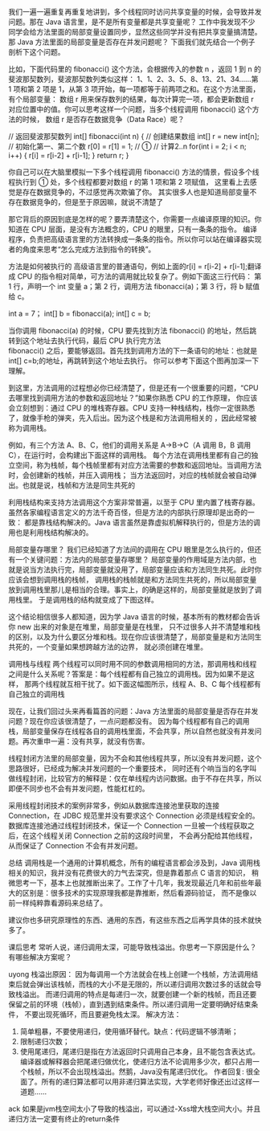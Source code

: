 我们一遍一遍重复再重复地讲到，多个线程同时访问共享变量的时候，会导致并发问题。那在 Java 语言里，是不是所有变量都是共享变量呢？
工作中我发现不少同学会给方法里面的局部变量设置同步，显然这些同学并没有把共享变量搞清楚。那 Java 方法里面的局部变量是否存在并发问题呢？
下面我们就先结合一个例子剖析下这个问题。

比如，下面代码里的 fibonacci() 这个方法，会根据传入的参数 n ，返回 1 到 n 的斐波那契数列，斐波那契数列类似这样：
 1、1、2、3、5、8、13、21、34……第 1 项和第 2 项是 1，从第 3 项开始，每一项都等于前两项之和。在这个方法里面，有个局部变量：
 数组 r 用来保存数列的结果，每次计算完一项，都会更新数组 r 对应位置中的值。你可以思考这样一个问题，当多个线程调用 fibonacci() 这个方法的时候，
 数组 r 是否存在数据竞争（Data Race）呢？
 
// 返回斐波那契数列
int[] fibonacci(int n) {
  // 创建结果数组
  int[] r = new int[n];
  // 初始化第一、第二个数
  r[0] = r[1] = 1;  // ①
  // 计算2..n
  for(int i = 2; i < n; i++) {
      r[i] = r[i-2] + r[i-1];
  }
  return r;
}

你自己可以在大脑里模拟一下多个线程调用 fibonacci() 方法的情景，假设多个线程执行到 ① 处，多个线程都要对数组 r 的第 1 项和第 2 项赋值，
这里看上去感觉是存在数据竞争的，不过感觉再次欺骗了你。
其实很多人也是知道局部变量不存在数据竞争的，但是至于原因嘛，就说不清楚了

那它背后的原因到底是怎样的呢？要弄清楚这个，你需要一点编译原理的知识。你知道在 CPU 层面，是没有方法概念的，CPU 的眼里，只有一条条的指令。
编译程序，负责把高级语言里的方法转换成一条条的指令。所以你可以站在编译器实现者的角度来思考“怎么完成方法到指令的转换”。

方法是如何被执行的
高级语言里的普通语句，例如上面的r[i] = r[i-2] + r[i-1];翻译成 CPU 的指令相对简单，可方法的调用就比较复杂了。例如下面这三行代码：
第 1 行，声明一个 int 变量 a；第 2 行，调用方法 fibonacci(a)；第 3 行，将 b 赋值给 c。

int a = 7；
int[] b = fibonacci(a);
int[] c = b;

当你调用 fibonacci(a) 的时候，CPU 要先找到方法 fibonacci() 的地址，然后跳转到这个地址去执行代码，最后 CPU 执行完方法  
fibonacci() 之后，要能够返回。首先找到调用方法的下一条语句的地址：也就是int[] c=b;的地址，再跳转到这个地址去执行。 
你可以参考下面这个图再加深一下理解。



到这里，方法调用的过程想必你已经清楚了，但是还有一个很重要的问题，“CPU 去哪里找到调用方法的参数和返回地址？”如果你熟悉 CPU 的工作原理，
你应该会立刻想到：通过 CPU 的堆栈寄存器。CPU 支持一种栈结构，栈你一定很熟悉了，就像手枪的弹夹，先入后出。因为这个栈是和方法调用相关的
，因此经常被称为调用栈。


例如，有三个方法 A、B、C，他们的调用关系是 A->B->C（A 调用 B，B 调用 C），在运行时，会构建出下面这样的调用栈。
每个方法在调用栈里都有自己的独立空间，称为栈帧，每个栈帧里都有对应方法需要的参数和返回地址。当调用方法时，会创建新的栈帧，并压入调用栈；
当方法返回时，对应的栈帧就会被自动弹出。也就是说，栈帧和方法是同生共死的


利用栈结构来支持方法调用这个方案非常普遍，以至于 CPU 里内置了栈寄存器。虽然各家编程语言定义的方法千奇百怪，但是方法的内部执行原理却是出奇的一致：
都是靠栈结构解决的。Java 语言虽然是靠虚拟机解释执行的，但是方法的调用也是利用栈结构解决的。

局部变量存哪里？
我们已经知道了方法间的调用在 CPU 眼里是怎么执行的，但还有一个关键问题：方法内的局部变量存哪里？
局部变量的作用域是方法内部，也就是说当方法执行完，局部变量就没用了，局部变量应该和方法同生共死。此时你应该会想到调用栈的栈帧，
调用栈的栈帧就是和方法同生共死的，所以局部变量放到调用栈里那儿是相当的合理。事实上，的确是这样的，局部变量就是放到了调用栈里。
于是调用栈的结构就变成了下图这样。



这个结论相信很多人都知道，因为学 Java 语言的时候，基本所有的教材都会告诉你 new 出来的对象是在堆里，局部变量是在栈里，
只不过很多人并不清楚堆和栈的区别，以及为什么要区分堆和栈。现在你应该很清楚了，局部变量是和方法同生共死的，一个变量如果想跨越方法的边界，
就必须创建在堆里。


调用栈与线程
两个线程可以同时用不同的参数调用相同的方法，那调用栈和线程之间是什么关系呢？答案是：每个线程都有自己独立的调用栈。因为如果不是这样，
那两个线程就互相干扰了。如下面这幅图所示，线程 A、B、C 每个线程都有自己独立的调用栈



现在，让我们回过头来再看篇首的问题：Java 方法里面的局部变量是否存在并发问题？现在你应该很清楚了，一点问题都没有。
因为每个线程都有自己的调用栈，局部变量保存在线程各自的调用栈里面，不会共享，所以自然也就没有并发问题。再次重申一遍：没有共享，就没有伤害。


线程封闭方法里的局部变量，因为不会和其他线程共享，所以没有并发问题，这个思路很好，已经成为解决并发问题的一个重要技术，
同时还有个响当当的名字叫做线程封闭，比较官方的解释是：仅在单线程内访问数据。由于不存在共享，所以即便不同步也不会有并发问题，性能杠杠的。


采用线程封闭技术的案例非常多，例如从数据库连接池里获取的连接 Connection，在 JDBC 规范里并没有要求这个 Connection 必须是线程安全的。
数据库连接池通过线程封闭技术，保证一个 Connection 一旦被一个线程获取之后，在这个线程关闭 Connection 之前的这段时间里，
不会再分配给其他线程，从而保证了 Connection 不会有并发问题。


总结
调用栈是一个通用的计算机概念，所有的编程语言都会涉及到，Java 调用栈相关的知识，我并没有花费很大的力气去深究，但是靠着那点 C 语言的知识，
稍微思考一下，基本上也就推断出来了。工作了十几年，我发现最近几年和前些年最大的区别是：很多技术的实现原理我都是靠推断，然后看源码验证，
而不是像以前一样纯粹靠看源码来总结了。

建议你也多研究原理性的东西、通用的东西，有这些东西之后再学具体的技术就快多了。


课后思考
常听人说，递归调用太深，可能导致栈溢出。你思考一下原因是什么？有哪些解决方案呢？

uyong
栈溢出原因：
因为每调用一个方法就会在栈上创建一个栈帧，方法调用结束后就会弹出该栈帧，而栈的大小不是无限的，所以递归调用次数过多的话就会导致栈溢出。
而递归调用的特点是每递归一次，就要创建一个新的栈帧，而且还要保留之前的环境（栈帧），直到遇到结束条件。所以递归调用一定要明确好结束条件，
不要出现死循环，而且要避免栈太深。
解决方法：
1. 简单粗暴，不要使用递归，使用循环替代。缺点：代码逻辑不够清晰；
2. 限制递归次数；
3. 使用尾递归，尾递归是指在方法返回时只调用自己本身，且不能包含表达式。编译器或解释器会把尾递归做优化，使递归方法不论调用多少次，都只占用一个栈帧，所以不会出现栈溢出。然鹅，Java没有尾递归优化。
作者回复: 很全面了。所有的递归算法都可以用非递归算法实现，大学老师好像还出过这样一道题......


ack
如果是jvm栈空间太小了导致的栈溢出，可以通过-Xss增大栈空间大小。并且递归方法一定要有终止的return条件